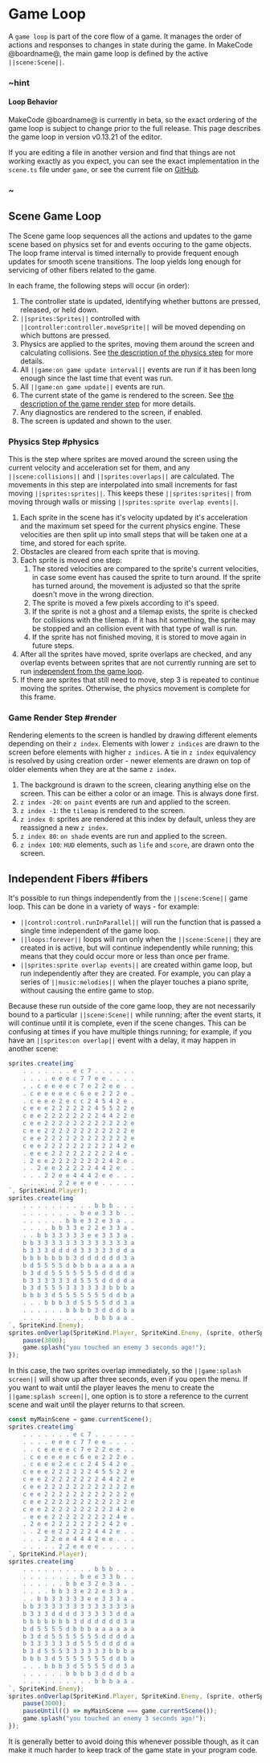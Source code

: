 # Game Loop

A ``game loop`` is part of the core flow of a game. It manages the order of actions and responses to changes in state during the game.
In MakeCode @boardname@, the main game loop is defined by the active ``||scene:Scene||``.

### ~hint

#### Loop Behavior

MakeCode @boardname@ is currently in beta, so the exact ordering of the game loop is subject to change prior to the full release. This page describes the game loop in version v0.13.21 of the editor.

If you are editing a file in another version and find that things are not working exactly as you expect, you can see the exact implementation in the ``scene.ts`` file under ``game``, or see the current file on [GitHub](https://github.com/microsoft/pxt-common-packages/blob/master/libs/game/scene.ts).

### ~

## Scene Game Loop

The Scene game loop sequences all the actions and updates to the game scene based on physics set for and events occuring to the game objects. The loop frame interval is timed internally to provide frequent enough updates for smooth scene transitions. The loop yields long enough for servicing of other fibers related to the game.

In each frame, the following steps will occur (in order):

1. The controller state is updated, identifying whether buttons are pressed, released, or held down.
2. ``||sprites:Sprites||`` controlled with ``||controller:controller.moveSprite||`` will be moved depending on which buttons are pressed.
3. Physics are applied to the sprites, moving them around the screen and calculating collisions. See [the description of the physics step](#physics) for more details.
4. All ``||game:on game update interval||`` events are run if it has been long enough since the last time that event was run.
5. All ``||game:on game update||`` events are run.
6. The current state of the game is rendered to the screen. See [the description of the game render step](#render) for more details.
7. Any diagnostics are rendered to the screen, if enabled.
8. The screen is updated and shown to the user.

### Physics Step #physics

This is the step where sprites are moved around the screen using the current velocity and acceleration set for them, and any ``||scene:collisions||`` and ``||sprites:overlaps||`` are calculated. The movements in this step are interpolated into small increments for fast moving ``||sprites:sprites||``. This keeps these ``||sprites:sprites||`` from moving through walls or missing ``||sprites:sprite overlap events||``.

1. Each sprite in the scene has it's velocity updated by it's acceleration and the maximum set speed for the current physics engine. These velocities are then split up into small steps that will be taken one at a time, and stored for each sprite.
2. Obstacles are cleared from each sprite that is moving.
3. Each sprite is moved one step:
    1. The stored velocities are compared to the sprite's current velocities, in case some event has caused the sprite to turn around. If the sprite has turned around, the movement is adjusted so that the sprite doesn't move in the wrong direction.
    2. The sprite is moved a few pixels according to it's speed.
    3. If the sprite is not a ghost and a tilemap exists, the sprite is checked for collisions with the tilemap. If it has hit something, the sprite may be stopped and an collision event with that type of wall is run.
    4. If the sprite has not finished moving, it is stored to move again in future steps.
4. After all the sprites have moved, sprite overlaps are checked, and any overlap events between sprites that are not currently running are set to run [independent from the game loop](#fibers).
5. If there are sprites that still need to move, step 3 is repeated to continue moving the sprites. Otherwise, the physics movement is complete for this frame.

### Game Render Step #render

Rendering elements to the screen is handled by drawing different elements depending on their ``z index``. Elements with lower ``z indices`` are drawn to the screen before elements with higher ``z indices``. A tie in ``z index`` equivalency is resolved by using creation order - newer elements are drawn on top of older elements when they are at the same ``z index``.

1. The background is drawn to the screen, clearing anything else on the screen. This can be either a color or an image. This is always done first.
2. ``z index -20``: ``on paint`` events are run and applied to the screen.
3. ``z index -1``: the ``tilemap`` is rendered to the screen.
4. ``z index 0``: sprites are rendered at this index by default, unless they are reassigned a new ``z index``.
5. ``z index 80``: ``on shade`` events are run and applied to the screen.
6. ``z index 100``: ``HUD`` elements, such as ``life`` and ``score``, are drawn onto the screen.

## Independent Fibers #fibers

It's possible to run things independently from the ``||scene:Scene||`` game loop. This can be done in a variety of ways - for example:

* ``||control:control.runInParallel||`` will run the function that is passed a single time independent of the game loop.
* ``||loops:forever||`` loops will run only when the ``||scene:Scene||`` they are created in is active, but will continue independently while running; this means that they could occur more or less than once per frame.
* ``||sprites:sprite overlap events||`` are created within game loop, but run independently after they are created. For example, you can play a series of ``||music:melodies||`` when the player touches a piano sprite, without causing the entire game to stop.

Because these run outside of the core game loop, they are not necessarily bound to a particular ``||scene:Scene||`` while running; after the event starts, it will continue until it is complete, even if the scene changes. This can be confusing at times if you have multiple things running; for example, if you have an ``||sprites:on overlap||`` event with a delay, it may happen in another scene:

```typescript
sprites.create(img`
    . . . . . . . e c 7 . . . . . .
    . . . . e e e c 7 7 e e . . . .
    . . c e e e e c 7 e 2 2 e e . .
    . c e e e e e c 6 e e 2 2 2 e .
    . c e e e 2 e c c 2 4 5 4 2 e .
    c e e e 2 2 2 2 2 2 4 5 5 2 2 e
    c e e 2 2 2 2 2 2 2 2 4 4 2 2 e
    c e e 2 2 2 2 2 2 2 2 2 2 2 2 e
    c e e 2 2 2 2 2 2 2 2 2 2 2 2 e
    c e e 2 2 2 2 2 2 2 2 2 2 2 2 e
    c e e 2 2 2 2 2 2 2 2 2 2 4 2 e
    . e e e 2 2 2 2 2 2 2 2 2 4 e .
    . 2 e e 2 2 2 2 2 2 2 2 4 2 e .
    . . 2 e e 2 2 2 2 2 4 4 2 e . .
    . . . 2 2 e e 4 4 4 2 e e . . .
    . . . . . 2 2 e e e e . . . . .
`, SpriteKind.Player);
sprites.create(img`
    . . . . . . . . . . b b b . . .
    . . . . . . . . b e e 3 3 b . .
    . . . . . . b b e 3 2 e 3 a . .
    . . . . b b 3 3 e 2 2 e 3 3 a .
    . . b b 3 3 3 3 3 e e 3 3 3 a .
    b b 3 3 3 3 3 3 3 3 3 3 3 3 3 a
    b 3 3 3 d d d d 3 3 3 3 3 d d a
    b b b b b b b 3 d d d d d d 3 a
    b d 5 5 5 5 d b b b a a a a a a
    b 3 d d 5 5 5 5 5 5 5 d d d d a
    b 3 3 3 3 3 3 d 5 5 5 d d d d a
    b 3 d 5 5 5 3 3 3 3 3 3 b b b a
    b b b 3 d 5 5 5 5 5 5 5 d d b a
    . . . b b b 3 d 5 5 5 5 d d 3 a
    . . . . . . b b b b 3 d d d b a
    . . . . . . . . . . b b b a a .
`, SpriteKind.Enemy);
sprites.onOverlap(SpriteKind.Player, SpriteKind.Enemy, (sprite, otherSprite) => {
    pause(3000);
    game.splash("you touched an enemy 3 seconds ago!");
});
```

In this case, the two sprites overlap immediately, so the ``||game:splash screen||`` will show up after three seconds, even if you open the menu. If you want to wait until the player leaves the menu to create the ``||game:splash screen||``, one option is to store a reference to the current scene and wait until the player returns to that screen.

```typescript
const myMainScene = game.currentScene();
sprites.create(img`
    . . . . . . . e c 7 . . . . . .
    . . . . e e e c 7 7 e e . . . .
    . . c e e e e c 7 e 2 2 e e . .
    . c e e e e e c 6 e e 2 2 2 e .
    . c e e e 2 e c c 2 4 5 4 2 e .
    c e e e 2 2 2 2 2 2 4 5 5 2 2 e
    c e e 2 2 2 2 2 2 2 2 4 4 2 2 e
    c e e 2 2 2 2 2 2 2 2 2 2 2 2 e
    c e e 2 2 2 2 2 2 2 2 2 2 2 2 e
    c e e 2 2 2 2 2 2 2 2 2 2 2 2 e
    c e e 2 2 2 2 2 2 2 2 2 2 4 2 e
    . e e e 2 2 2 2 2 2 2 2 2 4 e .
    . 2 e e 2 2 2 2 2 2 2 2 4 2 e .
    . . 2 e e 2 2 2 2 2 4 4 2 e . .
    . . . 2 2 e e 4 4 4 2 e e . . .
    . . . . . 2 2 e e e e . . . . .
`, SpriteKind.Player);
sprites.create(img`
    . . . . . . . . . . b b b . . .
    . . . . . . . . b e e 3 3 b . .
    . . . . . . b b e 3 2 e 3 a . .
    . . . . b b 3 3 e 2 2 e 3 3 a .
    . . b b 3 3 3 3 3 e e 3 3 3 a .
    b b 3 3 3 3 3 3 3 3 3 3 3 3 3 a
    b 3 3 3 d d d d 3 3 3 3 3 d d a
    b b b b b b b 3 d d d d d d 3 a
    b d 5 5 5 5 d b b b a a a a a a
    b 3 d d 5 5 5 5 5 5 5 d d d d a
    b 3 3 3 3 3 3 d 5 5 5 d d d d a
    b 3 d 5 5 5 3 3 3 3 3 3 b b b a
    b b b 3 d 5 5 5 5 5 5 5 d d b a
    . . . b b b 3 d 5 5 5 5 d d 3 a
    . . . . . . b b b b 3 d d d b a
    . . . . . . . . . . b b b a a .
`, SpriteKind.Enemy);
sprites.onOverlap(SpriteKind.Player, SpriteKind.Enemy, (sprite, otherSprite) => {
    pause(3000);
    pauseUntil(() => myMainScene === game.currentScene());
    game.splash("you touched an enemy 3 seconds ago!");
});
```

It is generally better to avoid doing this whenever possible though, as it can make it much harder to keep track of the game state in your program code.

